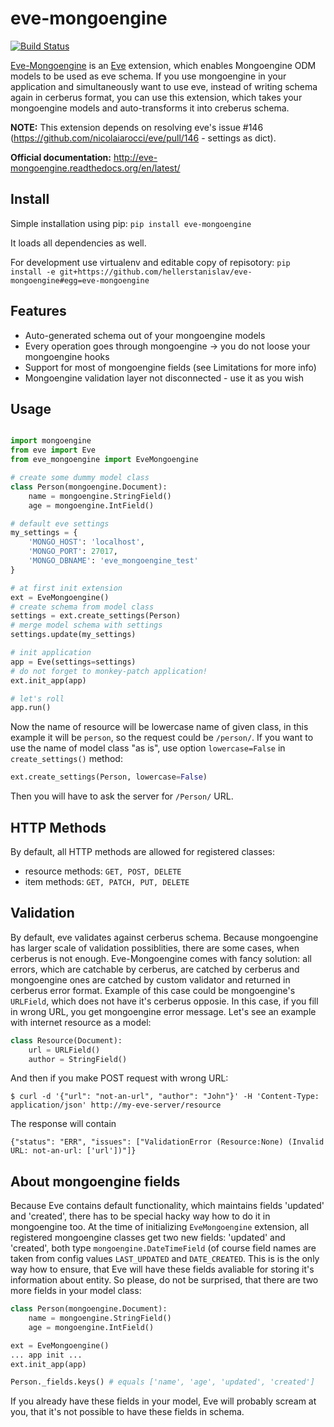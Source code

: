 eve-mongoengine
===============

[![Build Status](https://travis-ci.org/hellerstanislav/eve-mongoengine.png?branch=master)](https://travis-ci.org/hellerstanislav/eve-mongoengine/)

[Eve-Mongoengine](http://eve-mongoengine.readthedocs.org/en/latest/) is an
[Eve](https://github.com/nicolaiarocci/eve/) extension, which enables
Mongoengine ODM models to be used as eve schema. If you use mongoengine
in your application and simultaneously want to use eve, instead of writing schema
again in cerberus format, you can use this extension, which takes your mongoengine
models and auto-transforms it into creberus schema.

**NOTE:** This extension depends on resolving eve's issue #146 (https://github.com/nicolaiarocci/eve/pull/146 - settings as dict).

**Official documentation:** http://eve-mongoengine.readthedocs.org/en/latest/

Install
-------
Simple installation using pip:
`pip install eve-mongoengine`

It loads all dependencies as well.

For development use virtualenv and editable copy of repisotory:
`pip install -e git+https://github.com/hellerstanislav/eve-mongoengine#egg=eve-mongoengine`

Features
--------
* Auto-generated schema out of your mongoengine models
* Every operation goes through mongoengine -> you do not loose your mongoengine hooks
* Support for most of mongoengine fields (see Limitations for more info)
* Mongoengine validation layer not disconnected - use it as you wish

Usage
-----
```python

import mongoengine
from eve import Eve
from eve_mongoengine import EveMongoengine

# create some dummy model class
class Person(mongoengine.Document):
    name = mongoengine.StringField()
    age = mongoengine.IntField()

# default eve settings
my_settings = {
    'MONGO_HOST': 'localhost',
    'MONGO_PORT': 27017,
    'MONGO_DBNAME': 'eve_mongoengine_test'
}

# at first init extension
ext = EveMongoengine()
# create schema from model class
settings = ext.create_settings(Person)
# merge model schema with settings
settings.update(my_settings)

# init application
app = Eve(settings=settings)
# do not forget to monkey-patch application!
ext.init_app(app)

# let's roll
app.run()
```
Now the name of resource will be lowercase name of given class, in this example it will be
`person`, so the request could be `/person/`. If you want to use the name of model class
"as is", use option `lowercase=False` in `create_settings()` method:
```python
ext.create_settings(Person, lowercase=False)
```
Then you will have to ask the server for `/Person/` URL.

HTTP Methods
------------
By default, all HTTP methods are allowed for registered classes:
* resource methods: `GET, POST, DELETE`
* item methods: `GET, PATCH, PUT, DELETE`


Validation
----------
By default, eve validates against cerberus schema. Because mongoengine has larger scale
of validation possiblities, there are some cases, when cerberus is not enough. Eve-Mongoengine
comes with fancy solution: all errors, which are catchable by cerberus, are catched by cerberus
and mongoengine ones are catched by custom validator and returned in cerberus error format.
Example of this case could be mongoengine's `URLField`, which does not have it's cerberus
opposie. In this case, if you fill in wrong URL, you get mongoengine error message. Let's see
an example with internet resource as a model:
```python
class Resource(Document):
    url = URLField()
    author = StringField()
```
And then if you make POST request with wrong URL:
```
$ curl -d '{"url": "not-an-url", "author": "John"}' -H 'Content-Type: application/json' http://my-eve-server/resource
```
The response will contain
```
{"status": "ERR", "issues": ["ValidationError (Resource:None) (Invalid URL: not-an-url: ['url'])"]}
```

About mongoengine fields
------------------------
Because Eve contains default functionality, which maintains fields 'updated' and 'created',
there has to be special hacky way how to do it in mongoengine too. At the time of initializing
`EveMongoengine` extension, all registered mongoengine classes get two new fields: 'updated'
and 'created', both type `mongoengine.DateTimeField` (of course field names are taken from config
values `LAST_UPDATED` and `DATE_CREATED`. This is is the only way how to ensure, that
Eve will have these fields avaliable for storing it's information about entity.
So please, do not be surprised, that there are two more fields in your model class:
```python
class Person(mongoengine.Document):
    name = mongoengine.StringField()
    age = mongoengine.IntField()

ext = EveMongoengine()
... app init ...
ext.init_app(app)

Person._fields.keys() # equals ['name', 'age', 'updated', 'created']
```
If you already have these fields in your model, Eve will probably scream at you, that it's not
possible to have these fields in schema.
